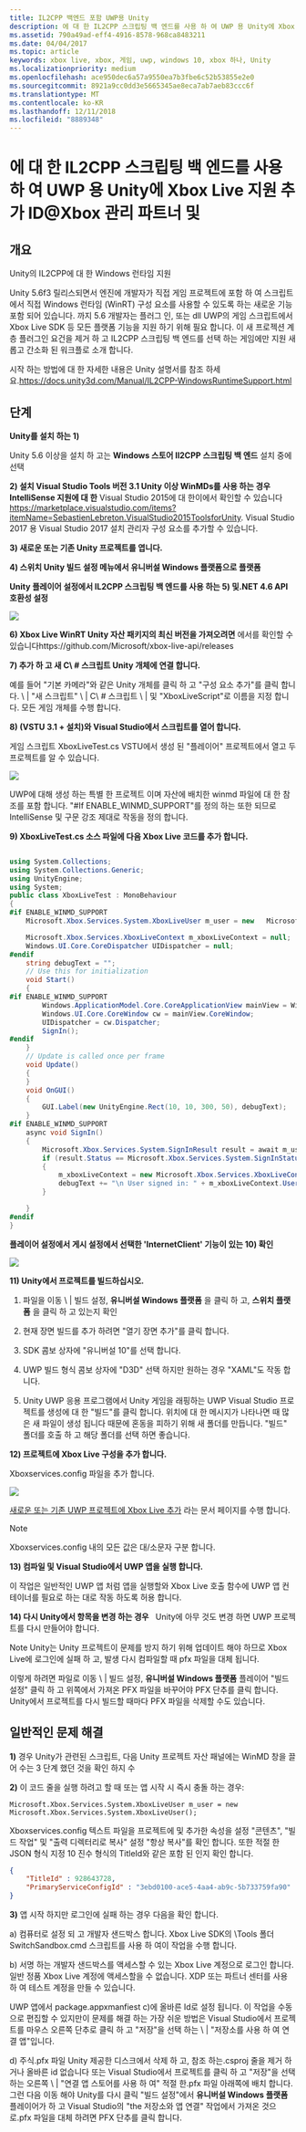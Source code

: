 ```yaml
---
title: IL2CPP 백엔드 포함 UWP용 Unity
description: 에 대 한 IL2CPP 스크립팅 백 엔드를 사용 하 여 UWP 용 Unity에 Xbox Live 지원 추가 ID@Xbox 관리 파트너 및
ms.assetid: 790a49ad-eff4-4916-8578-968ca8483211
ms.date: 04/04/2017
ms.topic: article
keywords: xbox live, xbox, 게임, uwp, windows 10, xbox 하나, Unity
ms.localizationpriority: medium
ms.openlocfilehash: ace950dec6a57a9550ea7b3fbe6c52b53855e2e0
ms.sourcegitcommit: 8921a9cc0dd3e5665345ae8eca7ab7aeb83ccc6f
ms.translationtype: MT
ms.contentlocale: ko-KR
ms.lasthandoff: 12/11/2018
ms.locfileid: "8889348"
---
```

# <a name="add-xbox-live-support-to-unity-for-uwp-with-il2cpp-scripting-backend-for-idxbox-and-managed-partners"></a>에 대 한 IL2CPP 스크립팅 백 엔드를 사용 하 여 UWP 용 Unity에 Xbox Live 지원 추가 ID@Xbox 관리 파트너 및

## <a name="overview"></a>개요

Unity의 IL2CPP에 대 한 Windows 런타임 지원

Unity 5.6f3 릴리스되면서 엔진에 개발자가 직접 게임 프로젝트에 포함 하 여 스크립트에서 직접 Windows 런타임 (WinRT) 구성 요소를 사용할 수 있도록 하는 새로운 기능 포함 되어 있습니다. 까지 5.6 개발자는 플러그 인, 또는 dll UWP의 게임 스크립트에서 Xbox Live SDK 등 모든 플랫폼 기능을 지원 하기 위해 필요 합니다. 이 새 프로젝션 계층 플러그인 요건을 제거 하 고 IL2CPP 스크립팅 백 엔드를 선택 하는 게임에만 지원 새롭고 간소화 된 워크플로 소개 합니다.

시작 하는 방법에 대 한 자세한 내용은 Unity 설명서를 참조 하세요.https://docs.unity3d.com/Manual/IL2CPP-WindowsRuntimeSupport.html

## <a name="steps"></a>단계

**Unity를 설치 하는 1)**

Unity 5.6 이상을 설치 하 고는 **Windows 스토어 Il2CPP 스크립팅 백 엔드** 설치 중에 선택

**2) 설치 Visual Studio Tools 버전 3.1 Unity 이상 WinMDs를 사용 하는 경우 IntelliSense 지원에 대 한** Visual Studio 2015에 대 한이에서 확인할 수 있습니다 https://marketplace.visualstudio.com/items?itemName=SebastienLebreton.VisualStudio2015ToolsforUnity.  Visual Studio 2017 용 Visual Studio 2017 설치 관리자 구성 요소를 추가할 수 있습니다.

**3) 새로운 또는 기존 Unity 프로젝트를 엽니다.**

**4) 스위치 Unity 빌드 설정 메뉴에서 유니버설 Windows 플랫폼으로 플랫폼**

**Unity 플레이어 설정에서 IL2CPP 스크립팅 백 엔드를 사용 하는 5) 및.NET 4.6 API 호환성 설정**

![](../images/unity/unity-il2cpp-1.png)

**6) Xbox Live WinRT Unity 자산 패키지의 최신 버전을 가져오려면** 에서를 확인할 수 있습니다https://github.com/Microsoft/xbox-live-api/releases

**7) 추가 하 고 새 C\ # 스크립트 Unity 개체에 연결 합니다.**

예를 들어 "기본 카메라"와 같은 Unity 개체를 클릭 하 고 "구성 요소 추가"를 클릭 합니다. \ | "새 스크립트" \ | C\ # 스크립트 \ | 및 "XboxLiveScript"로 이름을 지정 합니다. 모든 게임 개체를 수행 합니다.

**8) (VSTU 3.1 + 설치)와 Visual Studio에서 스크립트를 열어 합니다.**

게임 스크립트 XboxLiveTest.cs VSTU에서 생성 된 "플레이어" 프로젝트에서 열고 두 프로젝트를 알 수 있습니다.

![](../images/unity/unity-il2cpp-2.png)

UWP에 대해 생성 하는 특별 한 프로젝트 이며 자산에 배치한 winmd 파일에 대 한 참조를 포함 합니다.
"#If ENABLE_WINMD_SUPPORT"를 정의 하는 또한 되므로 IntelliSense 및 구문 강조 제대로 작동을 정의 합니다.

**9) XboxLiveTest.cs 소스 파일에 다음 Xbox Live 코드를 추가 합니다.**

```csharp

using System.Collections;
using System.Collections.Generic;
using UnityEngine;
using System;
public class XboxLiveTest : MonoBehaviour
{
#if ENABLE_WINMD_SUPPORT
    Microsoft.Xbox.Services.System.XboxLiveUser m_user = new   Microsoft.Xbox.Services.System.XboxLiveUser();

    Microsoft.Xbox.Services.XboxLiveContext m_xboxLiveContext = null;
    Windows.UI.Core.CoreDispatcher UIDispatcher = null;
#endif
    string debugText = "";
    // Use this for initialization
    void Start()
    {
#if ENABLE_WINMD_SUPPORT
        Windows.ApplicationModel.Core.CoreApplicationView mainView = Windows.ApplicationModel.Core.CoreApplication.MainView;
        Windows.UI.Core.CoreWindow cw = mainView.CoreWindow;
        UIDispatcher = cw.Dispatcher;
        SignIn();
#endif
    }
    // Update is called once per frame
    void Update()
    {
    }
    void OnGUI()
    {
        GUI.Label(new UnityEngine.Rect(10, 10, 300, 50), debugText);
    }
#if ENABLE_WINMD_SUPPORT
    async void SignIn()
    {
        Microsoft.Xbox.Services.System.SignInResult result = await m_user.SignInAsync(UIDispatcher);
        if (result.Status == Microsoft.Xbox.Services.System.SignInStatus.Success)
        {
            m_xboxLiveContext = new Microsoft.Xbox.Services.XboxLiveContext(m_user);
            debugText += "\n User signed in: " + m_xboxLiveContext.User.Gamertag;
        }

    }
#endif
}

```

**플레이어 설정에서 게시 설정에서 선택한 'InternetClient' 기능이 있는 10) 확인**

![](../images/unity/unity-il2cpp-3.png)

**11) Unity에서 프로젝트를 빌드하십시오.**

1.  파일을 이동 \ | 빌드 설정, **유니버설 Windows 플랫폼** 을 클릭 하 고, **스위치 플랫폼** 을 클릭 하 고 있는지 확인

2.  현재 장면 빌드를 추가 하려면 "열기 장면 추가"를 클릭 합니다.

3.  SDK 콤보 상자에 "유니버설 10"를 선택 합니다.

4.  UWP 빌드 형식 콤보 상자에 "D3D" 선택 하지만 원하는 경우 "XAML"도 작동 합니다.

5.  Unity UWP 응용 프로그램에서 Unity 게임을 래핑하는 UWP Visual Studio 프로젝트를 생성에 대 한 "빌드"를 클릭 합니다. 위치에 대 한 메시지가 나타나면 때 많은 새 파일이 생성 됩니다 때문에 혼동을 피하기 위해 새 폴더를 만듭니다. "빌드" 폴더를 호출 하 고 해당 폴더를 선택 하면 좋습니다.

**12) 프로젝트에 Xbox Live 구성을 추가 합니다.**

Xboxservices.config 파일을 추가 합니다.

![](../images/unity/unity-il2cpp-4.png)

[새로운 또는 기존 UWP 프로젝트에 Xbox Live 추가](get-started-with-visual-studio-and-uwp.md) 라는 문서 페이지를 수행 합니다.

> [!NOTE]
> Xboxservices.config 내의 모든 값은 대/소문자 구분 합니다.

**13) 컴파일 및 Visual Studio에서 UWP 앱을 실행 합니다.**

이 작업은 일반적인 UWP 앱 처럼 앱을 실행할와 Xbox Live 호출 함수에 UWP 앱 컨테이너를 필요로 하는 대로 작동 하도록 허용 합니다.

**14) 다시 Unity에서 항목을 변경 하는 경우**
  
Unity에 아무 것도 변경 하면 UWP 프로젝트를 다시 만들어야 합니다.

Note Unity는 Unity 프로젝트이 문제를 방지 하기 위해 업데이트 해야 하므로 Xbox Live에 로그인에 실패 하 고, 발생 다시 컴파일할 때 pfx 파일을 대체 됩니다.

이렇게 하려면 파일로 이동 \ | 빌드 설정, **유니버설 Windows 플랫폼** 플레이어 "빌드 설정" 클릭 하 고 위쪽에서 가져온 PFX 파일을 바꾸어야 PFX 단추를 클릭 합니다. Unity에서 프로젝트를 다시 빌드할 때마다 PFX 파일을 삭제할 수도 있습니다.

## <a name="troubleshooting-common-issues"></a>일반적인 문제 해결

**1)** 경우 Unity가 관련된 스크립트, 다음 Unity 프로젝트 자산 패널에는 WinMD 창을 끌어 수는 3 단계 했던 것을 확인 하지 수

**2)** 이 코드 줄을 실행 하려고 할 때 또는 앱 시작 시 즉시 충돌 하는 경우:

    Microsoft.Xbox.Services.System.XboxLiveUser m_user = new Microsoft.Xbox.Services.System.XboxLiveUser();

Xboxservices.config 텍스트 파일을 프로젝트에 및 추가한 속성을 설정 "콘텐츠", "빌드 작업" 및 "출력 디렉터리로 복사" 설정 "항상 복사"를 확인 합니다.
또한 적절 한 JSON 형식 지정 10 진수 형식의 TitleId와 같은 포함 된 인지 확인 합니다.

```json
{
    "TitleId" : 928643728,
    "PrimaryServiceConfigId" : "3ebd0100-ace5-4aa4-ab9c-5b733759fa90"
}
```

**3)** 앱 시작 하지만 로그인에 실패 하는 경우 다음을 확인 합니다.

a) 컴퓨터로 설정 되 고 개발자 샌드박스 합니다.  Xbox Live SDK의 \Tools 폴더 SwitchSandbox.cmd 스크립트를 사용 하 여이 작업을 수행 합니다.

b) 서명 하는 개발자 샌드박스를 액세스할 수 있는 Xbox Live 계정으로 로그인 합니다.  일반 정품 Xbox Live 계정에 액세스할을 수 없습니다.  XDP 또는 파트너 센터를 사용 하 여 테스트 계정을 만들 수 있습니다.

UWP 앱에서 package.appxmanfiest c)에 올바른 Id로 설정 됩니다.  이 작업을 수동으로 편집할 수 있지만이 문제를 해결 하는 가장 쉬운 방법은 Visual Studio에서 프로젝트를 마우스 오른쪽 단추로 클릭 하 고 "저장"을 선택 하는 \ | "저장소를 사용 하 여 연결 앱"입니다.

d) 주식.pfx 파일 Unity 제공한 디스크에서 삭제 하 고, 참조 하는.csproj 줄을 제거 하거나 올바른 id 없습니다 또는 Visual Studio에서 프로젝트를 클릭 하 고 "저장"을 선택 하는 오른쪽 \ | "연결 앱 스토어를 사용 하 여" 적절 한.pfx 파일 아래쪽에 배치 합니다.  그런 다음 이동 해야 Unity를 다시 클릭 "빌드 설정"에서 **유니버설 Windows 플랫폼** 플레이어가 하 고 Visual Studio의 "the 저장소와 앱 연결" 작업에서 가져온 것으로.pfx 파일을 대체 하려면 PFX 단추를 클릭 합니다.
